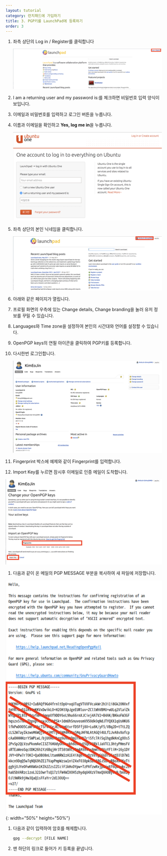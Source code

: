 ```yaml
---
layout: tutorial
category: 런치패드에 가입하기
title: 3. PGP키를 LaunchPad에 등록하기
order: 3
---
```


1. 좌측 상단의 Log in / Register를 클릭합니다

    ![main page](img/LaunchPad_main-page.PNG)

1. I am a returning user and my password is:를 체크하면 비밀번호 입력 양식이 보입니다.
2. 이메일과 비밀번호를 입력하고 로그인 버튼을 누릅니다.
1. 이름과 이메일을 확인하고 **Yes, log me in**을 누릅니다.

    ![login page](img/login_page.PNG)

1. 좌측 상단의 본인 닉네임을 클릭합니다.

    ![main page](img/main_page.PNG)

1. 아래와 같은 페이지가 열립니다.
1. 프로필 화면의 우측에 있는 Change details, Change branding을 눌러 유저 정보를 꾸밀 수 있습니다.
1. Languages와 Time zone을 설정하여 본인의 시간대와 언어를 설정할 수 있습니다.
1. OpenPGP keys의 연필 아이콘을 클릭하여 PGP키를 등록합니다.
1. 다시한번 로그인합니다.

    ![user page](img/user_page.PNG)

1. Fingerprint 박스에 예제와 같이 Fingerprint를 입력합니다.
2. Import Key를 누르면 잠시후 이메일로 인증 메일이 도착합니다.

![PGP page](img/PGP_key.PNG)


1. 다음과 같이 온 메일의 PGP MESSAGE 부분을 복사하여 새 파일에 저장합니다.

![email](img/email.PNG){: width="50%" height="50%"}


1. 다음과 같이 입력하여 암호를 해제합니다.

    ```bash
    gpg --decrypt [FILE NAME]
    ```

1. 맨 하단의 링크로 들어가 키 등록을 끝냅니다.


